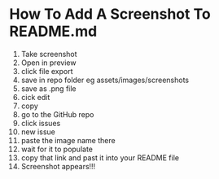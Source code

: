 # How To Add A Screenshot To README.md

1. Take screenshot
2. Open in preview
3. click file export
4. save in repo folder eg assets/images/screenshots
5. save as .png file
6. cick edit
7. copy
8. go to the GitHub repo
9. click issues
10. new issue
11. paste the image name there
12. wait for it to populate
13. copy that link and past it into your README file
14. Screenshot appears!!!